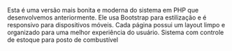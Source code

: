 Esta é uma versão mais bonita e moderna do sistema em PHP que desenvolvemos anteriormente. Ele usa Bootstrap para estilização e é responsivo para dispositivos móveis. Cada página possui um layout limpo e organizado para uma melhor experiência do usuário.
Sistema com controle de estoque para posto de combustível


